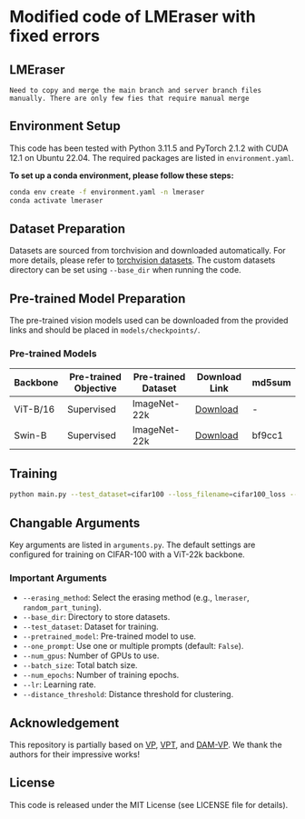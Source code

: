 # Modified code of LMEraser with fixed errors
## LMEraser
`Need to copy and merge the main branch and server branch files manually. There are only few fies that require manual merge`
## Environment Setup

This code has been tested with Python 3.11.5 and PyTorch 2.1.2 with CUDA 12.1 on Ubuntu 22.04. The required packages are listed in `environment.yaml`.

**To set up a conda environment, please follow these steps:**
```bash
conda env create -f environment.yaml -n lmeraser
conda activate lmeraser
```

## Dataset Preparation

Datasets are sourced from torchvision and downloaded automatically. For more details, please refer to [torchvision datasets](https://pytorch.org/vision/stable/datasets.html). The custom datasets directory can be set using `--base_dir` when running the code.

## Pre-trained Model Preparation

The pre-trained vision models used can be downloaded from the provided links and should be placed in `models/checkpoints/`.

### Pre-trained Models
| Backbone  | Pre-trained Objective | Pre-trained Dataset | Download Link | md5sum |
|-----------|-----------------------|---------------------|---------------|--------|
| ViT-B/16  | Supervised            | ImageNet-22k        | [Download](https://drive.google.com/file/d/1zvIqdml4KVArPuWspoHKU7a6e0uAunF8/view?usp=sharing) | -      |
| Swin-B    | Supervised            | ImageNet-22k        | [Download](https://github.com/SwinTransformer/storage/releases/download/v1.0.0/swin_base_patch4_window7_224_22k.pth) | bf9cc1 |

## Training

```bash
python main.py --test_dataset=cifar100 --loss_filename=cifar100_loss --acc_filename=cifar100_acc
```
## Changable Arguments

Key arguments are listed in `arguments.py`. The default settings are configured for training on CIFAR-100 with a ViT-22k backbone.

### Important Arguments
- `--erasing_method`: Select the erasing method (e.g., `lmeraser`, `random_part_tuning`).
- `--base_dir`: Directory to store datasets.
- `--test_dataset`: Dataset for training.
- `--pretrained_model`: Pre-trained model to use.
- `--one_prompt`: Use one or multiple prompts (default: `False`).
- `--num_gpus`: Number of GPUs to use.
- `--batch_size`: Total batch size.
- `--num_epochs`: Number of training epochs.
- `--lr`: Learning rate.
- `--distance_threshold`: Distance threshold for clustering.

## Acknowledgement

This repository is partially based on [VP](https://github.com/hjbahng/visual_prompting), [VPT](https://github.com/KMnP/vpt), and [DAM-VP](https://github.com/shikiw/DAM-VP). We thank the authors for their impressive works!

## License

This code is released under the MIT License (see LICENSE file for details).
